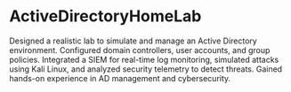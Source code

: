 # ActiveDirectoryHomeLab
Designed a realistic lab to simulate and manage an Active Directory environment. Configured domain controllers, user accounts, and group policies. Integrated a SIEM for real-time log monitoring, simulated attacks using Kali Linux, and analyzed security telemetry to detect threats. Gained hands-on experience in AD management and cybersecurity.
